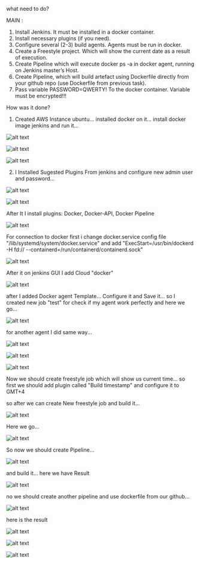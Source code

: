 what need to do?

MAIN :


1. Install Jenkins. It must be installed in a docker container.
2. Install necessary plugins (if you need).
3. Configure several (2-3) build agents. Agents must be run in docker.
4. Create a Freestyle project. Which will show the current date as a result of execution.
5. Create Pipeline which will execute docker ps -a in docker agent, running on Jenkins master’s Host.
6. Create Pipeline, which will build artefact using Dockerfile directly from your github repo (use Dockerfile from previous task).
7. Pass  variable PASSWORD=QWERTY! To the docker container. Variable must be encrypted!!!




How was it done?

1) Created AWS Instance ubuntu... installed docker on it... install docker image jenkins and run it...

![alt text](https://s3.eu-west-1.amazonaws.com/by.bucket-exadel/T6-1.JPG)

![alt text](https://s3.eu-west-1.amazonaws.com/by.bucket-exadel/T6-2.JPG)

![alt text](https://s3.eu-west-1.amazonaws.com/by.bucket-exadel/T6-3.JPG)



2) I Installed Sugested Plugins From jenkins and configure new admin user and password...

![alt text](https://s3.eu-west-1.amazonaws.com/by.bucket-exadel/T6-6.JPG)

![alt text](https://s3.eu-west-1.amazonaws.com/by.bucket-exadel/T6-4.JPG)


After It I install plugins: Docker, Docker-API, Docker Pipeline 


![alt text](https://s3.eu-west-1.amazonaws.com/by.bucket-exadel/T6-5.JPG)



For connection to docker first i change docker.service config file "/lib/systemd/system/docker.service"  and add "ExecStart=/usr/bin/dockerd -H fd:// --containerd=/run/containerd/containerd.sock"

![alt text](https://s3.eu-west-1.amazonaws.com/by.bucket-exadel/T6-8.JPG)



After it on jenkins GUI I add Cloud "docker"

![alt text](https://s3.eu-west-1.amazonaws.com/by.bucket-exadel/T6-7.JPG)


after I added Docker agent Template... Configure it and Save it... so I created new job "test" for check if my agent work perfectly and here we go...


![alt text](https://s3.eu-west-1.amazonaws.com/by.bucket-exadel/T6-9.JPG)


for another agent I did same way...


![alt text](https://s3.eu-west-1.amazonaws.com/by.bucket-exadel/T6-10.JPG)



![alt text](https://s3.eu-west-1.amazonaws.com/by.bucket-exadel/T6-11.JPG)



![alt text](https://s3.eu-west-1.amazonaws.com/by.bucket-exadel/T6-12.JPG)

 
Now we should create freestyle job which will show us current time... so first we should add plugin called "Build timestamp" and configure it to GMT+4


so after we can create New freestyle job and build it...

![alt text](https://s3.eu-west-1.amazonaws.com/by.bucket-exadel/T6-13.JPG)


Here we go... 

![alt text](https://s3.eu-west-1.amazonaws.com/by.bucket-exadel/T6-14.JPG)


So now we should create Pipeline...

![alt text](https://s3.eu-west-1.amazonaws.com/by.bucket-exadel/T6-20.JPG)

and build it... here we have Result

![alt text](https://s3.eu-west-1.amazonaws.com/by.bucket-exadel/T6-15.JPG)


no we should create another pipeline and use dockerfile from our github...

![alt text](https://s3.eu-west-1.amazonaws.com/by.bucket-exadel/T6-18.JPG)

here is the result 

![alt text](https://s3.eu-west-1.amazonaws.com/by.bucket-exadel/T6-16-1.JPG)

![alt text](https://s3.eu-west-1.amazonaws.com/by.bucket-exadel/T6-16-2.JPG)

![alt text](https://s3.eu-west-1.amazonaws.com/by.bucket-exadel/T6-16-3.JPG)

